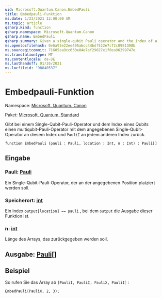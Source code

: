 ```yaml
---
uid: Microsoft.Quantum.Canon.EmbedPauli
title: Embedpauli-Funktion
ms.date: 1/23/2021 12:00:00 AM
ms.topic: article
qsharp.kind: function
qsharp.namespace: Microsoft.Quantum.Canon
qsharp.name: EmbedPauli
qsharp.summary: Given a single-qubit Pauli operator and the index of a qubit, returns a multi-qubit Pauli operator with the given single-qubit operator at that index and `PauliI` at every other index.
ms.openlocfilehash: 0e6a93e22ee495abcc44bdf522e7c72c0981308b
ms.sourcegitcommit: 71605ea9cc630e84e7ef29027e1f0ea06299747e
ms.translationtype: MT
ms.contentlocale: de-DE
ms.lasthandoff: 01/26/2021
ms.locfileid: "98840537"
---
```

# <a name="embedpauli-function"></a>Embedpauli-Funktion

Namespace: [Microsoft. Quantum. Canon](xref:Microsoft.Quantum.Canon)

Paket: [Microsoft. Quantum. Standard](https://nuget.org/packages/Microsoft.Quantum.Standard)


Gibt bei einem Single-Qubit-Pauli-Operator und dem Index eines Qubits einen multiqubit-Pauli-Operator mit dem angegebenen Single-Qubit-Operator an diesem Index und `PauliI` an jedem anderen Index zurück.

```qsharp
function EmbedPauli (pauli : Pauli, location : Int, n : Int) : Pauli[]
```


## <a name="input"></a>Eingabe

### <a name="pauli--pauli"></a>Pauli: [Pauli](xref:microsoft.quantum.lang-ref.pauli)

Ein Single-Qubit-Pauli-Operator, der an der angegebenen Position platziert werden soll.


### <a name="location--int"></a>Speicherort: [int](xref:microsoft.quantum.lang-ref.int)

Ein Index `output[location] == pauli` , bei dem `output` die Ausgabe dieser Funktion ist.


### <a name="n--int"></a>n: [int](xref:microsoft.quantum.lang-ref.int)

Länge des Arrays, das zurückgegeben werden soll.



## <a name="output--pauli"></a>Ausgabe: [Pauli](xref:microsoft.quantum.lang-ref.pauli)[]



## <a name="example"></a>Beispiel

So rufen Sie das Array ab `[PauliI, PauliI, PauliX, PauliI]` :

```qsharp
EmbedPauli(PauliX, 2, 3);
```